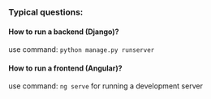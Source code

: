 
### Typical questions:
#### How to run a backend (Django)?
use command: `python manage.py runserver`

#### How to run a frontend (Angular)?
use command: `ng serve` for running a development server